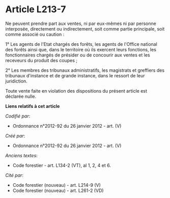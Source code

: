 # Article L213-7

Ne peuvent prendre part aux ventes, ni par eux-mêmes ni par personne interposée, directement ou indirectement, soit comme
partie principale, soit comme associé ou caution :

1° Les agents de l'Etat chargés des forêts, les agents de l'Office national des forêts ainsi que, dans le territoire où ils
exercent leurs fonctions, les fonctionnaires chargés de présider ou de concourir aux ventes et les receveurs du produit des
coupes ;

2° Les membres des tribunaux administratifs, les magistrats et greffiers des tribunaux d'instance et de grande instance, dans
le ressort de leur juridiction.

Toute vente faite en violation des dispositions du présent article est déclarée nulle.

**Liens relatifs à cet article**

_Codifié par_:

  - Ordonnance n°2012-92 du 26 janvier 2012 - art. (V)

_Créé par_:

  - Ordonnance n°2012-92 du 26 janvier 2012 - art. (V)

_Anciens textes_:

  - Code forestier - art. L134-2 (VT), al 1, 2, 4 et 6.

_Cité par_:

  - Code forestier (nouveau) - art. L214-9 (V)
  - Code forestier (nouveau) - art. L261-2 (VD)

